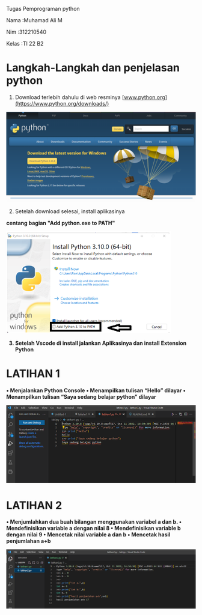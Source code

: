 Tugas Pemprograman python

Nama    :Muhamad Ali M

Nim     :312210540

Kelas   :TI 22 B2

# Langkah-Langkah dan penjelasan python

1. Download terlebih dahulu di web resminya [www.python.org](https://www.python.org/downloads/)

![image](sc/Capture1.PNG)

2. Setelah download selesai, install aplikasinya

<strong>centang bagian "Add python.exe to PATH"<strong>

![image](sc/Capture2.png)

3. Setelah Vscode di install jalankan Aplikasinya dan install Extension Python

# LATIHAN 1
• Menjalankan Python Console
• Menampilkan tulisan “Hello” dilayar
• Menampilkan tulisan “Saya sedang belajar python” dilayar

![image](sc/latihan1.PNG)

# LATIHAN 2
• Menjumlahkan dua buah bilangan menggunakan variabel a dan b.
• Mendefinisikan variable a dengan nilai 8
• Mendefinisikan variable b dengan nilai 9
• Mencetak nilai variable a dan b
• Mencetak hasil penjumlahan a+b

![image](sc/latihan2.PNG)






